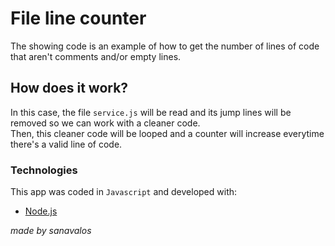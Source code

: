 # File line counter
The showing code is an example of how to get the number of lines of code that aren't comments and/or empty lines.

## How does it work?
In this case, the file ```service.js``` will be read and its jump lines will be removed so we can work with a cleaner code.<br />
Then, this cleaner code will be looped and a counter will increase everytime there's a valid line of code.

### Technologies
This app was coded in `Javascript` and developed with:
- [Node.js](http://nodejs.org/en/)


_made by sanavalos_
